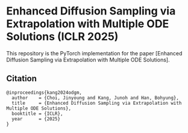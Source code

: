 # Enhanced Diffusion Sampling via Extrapolation with Multiple ODE Solutions (ICLR 2025)
This repository is the PyTorch implementation for the paper [Enhanced Diffusion Sampling via Extrapolation with Multiple ODE Solutions].


## Citation
```
@inproceedings{kang2024odgm,
  author    = {Choi, Jinyoung and Kang, Junoh and Han, Bohyung},
  title     = {Enhanced Diffusion Sampling via Extrapolation with Multiple ODE Solutions},
  booktitle = {ICLR},
  year      = {2025}
}
```